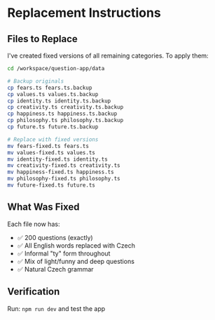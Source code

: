 # Replacement Instructions

## Files to Replace

I've created fixed versions of all remaining categories. To apply them:

```bash
cd /workspace/question-app/data

# Backup originals
cp fears.ts fears.ts.backup
cp values.ts values.ts.backup  
cp identity.ts identity.ts.backup
cp creativity.ts creativity.ts.backup
cp happiness.ts happiness.ts.backup
cp philosophy.ts philosophy.ts.backup
cp future.ts future.ts.backup

# Replace with fixed versions
mv fears-fixed.ts fears.ts
mv values-fixed.ts values.ts
mv identity-fixed.ts identity.ts
mv creativity-fixed.ts creativity.ts
mv happiness-fixed.ts happiness.ts
mv philosophy-fixed.ts philosophy.ts
mv future-fixed.ts future.ts
```

## What Was Fixed

Each file now has:
- ✅ 200 questions (exactly)
- ✅ All English words replaced with Czech
- ✅ Informal "ty" form throughout
- ✅ Mix of light/funny and deep questions
- ✅ Natural Czech grammar

## Verification

Run: `npm run dev` and test the app
